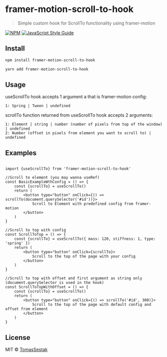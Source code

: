 # framer-motion-scroll-to-hook

> Simple custom hook for ScrollTo functionality using framer-motion

[![NPM](https://img.shields.io/npm/v/framer-motion-scroll-to-hook.svg)](https://www.npmjs.com/package/framer-motion-scroll-to-hook) [![JavaScript Style Guide](https://img.shields.io/badge/code_style-standard-brightgreen.svg)](https://standardjs.com)

## Install

```bash
npm install framer-motion-scroll-to-hook
```

```bash
yarn add framer-motion-scroll-to-hook
```

## Usage

useScrollTo hook accepts 1 argument a that is framer-motion config:

    1: Spring | Tween | undefined
        

scrollTo function returned from useScrollTo hook accepts 2 arguments:

    1: Element | string | number (number of pixels from top of the window) | undefined
    2: Number (offset in pixels from element you want to scroll to) | undefined


## Examples

```tsx

import {useScrollTo} from 'framer-motion-scroll-to-hook'

//Scroll to element (you may wanna useRef)
const BasicExampleWthConfig = () => {
    const {scrollTo} = useScrollTo()
    return (
        <button type="button" onClick={() => scrollTo(document.querySelector('#id'))}>
            Scroll to Element with predefined config from framer-motion
        </button>
    )
}

//Scroll to top with config
const ScrollToTop = () => {
    const {scrollTo} = useScrollTo({ mass: 120, stiffness: 1, type: 'spring' })
    return (
        <button type="button" onClick={scrollTo}>
            Scroll to the top of the page with your config
        </button>
    )
}

//Scroll to top with offset and first argument as string only (document.querySelector is used in the hook)
const ScrollToTopWithOffset = () => {
    const {scrollTo} = useScrollTo()
    return (
        <button type="button" onClick={() => scrollTo('#id', 300)}>
            Scroll to the top of the page with default config and offset from element
        </button>
    )
}

```

## License

MIT © [TomasSestak](https://github.com/TomasSestak)
